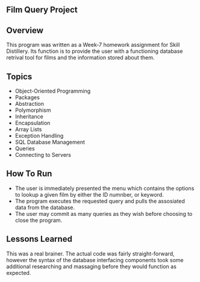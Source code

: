 ## Film Query Project

## Overview
This program was written as a Week-7 homework assignment for Skill Distillery. Its function is to provide the user with a functioning database retrival tool for films and the information stored about them. 

## Topics
* Object-Oriented Programming
* Packages
* Abstraction
* Polymorphism
* Inheritance
* Encapsulation
* Array Lists
* Exception Handling
* SQL Database Management
* Queries
* Connecting to Servers

## How To Run
* The user is immediately presented the menu which contains the options to lookup a given film by either the ID numnber, or keyword.
* The program executes the requested query and pulls the assosiated data from the database.
* The user may commit as many queries as they wish before choosing to close the program.

## Lessons Learned
This was a real brainer. The actual code was fairly straight-forward, however the syntax of the database interfacing components took some additional researching and massaging before they would function as expected.

